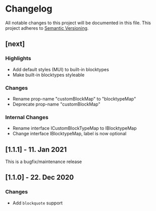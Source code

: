 # Changelog

All notable changes to this project will be documented in this file. This project adheres to [Semantic Versioning](https://semver.org/spec/v2.0.0.html).

## [next]

### Highlights

-   Add default styles (MUI) to built-in blocktypes
-   Make built-in blocktypes styleable

### Changes

-   Rename prop-name "customBlockMap" to "blocktypeMap"
-   Deprecate prop-name "customBlockMap"

### Internal Changes

-   Rename interface ICustomBlockTypeMap to IBlocktypeMap
-   Change interface IBlocktypeMap, label is now optional

## [1.1.1] - 11. Jan 2021

This is a bugfix/maintenance release

## [1.1.0] - 22. Dec 2020

### Changes

-   Add `blockquote` support
